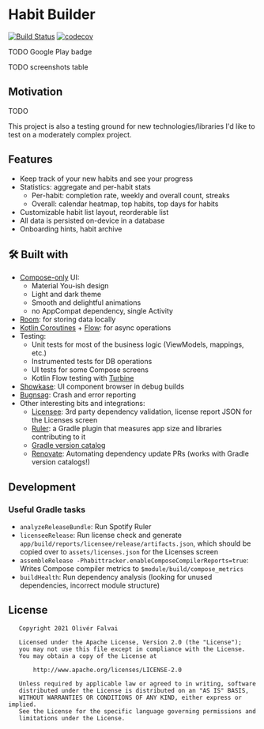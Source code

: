 # Habit Builder

[![Build Status](https://app.bitrise.io/app/46845b0b84193b80/status.svg?token=SHqpol98nJjn_O5hbFPjIg&branch=main)](https://app.bitrise.io/app/46845b0b84193b80)
[![codecov](https://codecov.io/gh/ofalvai/HabitTracker/branch/main/graph/badge.svg?token=0PGWK5GQ1P)](https://codecov.io/gh/ofalvai/HabitTracker)

TODO Google Play badge

TODO screenshots table

## Motivation

TODO

This project is also a testing ground for new technologies/libraries I'd like to test on a moderately complex project.

## Features
- Keep track of your new habits and see your progress
- Statistics: aggregate and per-habit stats
  - Per-habit: completion rate, weekly and overall count, streaks
  - Overall: calendar heatmap, top habits, top days for habits
- Customizable habit list layout, reorderable list
- All data is persisted on-device in a database
- Onboarding hints, habit archive

## 🛠 Built with

- [Compose-only](https://developer.android.com/jetpack/compose) UI:
    - Material You-ish design
    - Light and dark theme
    - Smooth and delightful animations
    - no AppCompat dependency, single Activity
- [Room](https://developer.android.com/training/data-storage/room): for storing data locally
- [Kotlin Coroutines](https://kotlinlang.org/docs/coroutines-overview.html) + [Flow](https://kotlinlang.org/docs/flow.html): for async operations
- Testing:
    - Unit tests for most of the business logic (ViewModels, mappings, etc.)
    - Instrumented tests for DB operations
    - UI tests for some Compose screens
    - Kotlin Flow testing with [Turbine](https://github.com/cashapp/turbine)
- [Showkase](https://github.com/airbnb/Showkase): UI component browser in debug builds
- [Bugnsag](https://www.bugsnag.com/): Crash and error reporting
- Other interesting bits and integrations:
    - [Licensee](https://github.com/cashapp/licensee): 3rd party dependency validation, license report JSON for the Licenses screen
    - [Ruler](https://github.com/spotify/ruler): a Gradle plugin that measures app size and libraries contributing to it
    - [Gradle version catalog](https://github.com/ofalvai/HabitTracker/blob/main/gradle/libs.versions.toml)
    - [Renovate](https://github.com/ofalvai/HabitTracker/issues/10): Automating dependency update PRs (works with Gradle version catalogs!)

## Development

### Useful Gradle tasks

- `analyzeReleaseBundle`: Run Spotify Ruler
- `licenseeRelease`: Run license check and generate `app/build/reports/licensee/release/artifacts.json`, which should be copied over to `assets/licenses.json` for the Licenses screen
- `assembleRelease -Phabittracker.enableComposeCompilerReports=true`: Writes Compose compiler metrics to `$module/build/compose_metrics`
- `buildHealth`: Run dependency analysis (looking for unused dependencies, incorrect module structure)

## License

```
   Copyright 2021 Olivér Falvai

   Licensed under the Apache License, Version 2.0 (the "License");
   you may not use this file except in compliance with the License.
   You may obtain a copy of the License at

       http://www.apache.org/licenses/LICENSE-2.0

   Unless required by applicable law or agreed to in writing, software
   distributed under the License is distributed on an "AS IS" BASIS,
   WITHOUT WARRANTIES OR CONDITIONS OF ANY KIND, either express or implied.
   See the License for the specific language governing permissions and
   limitations under the License.
```